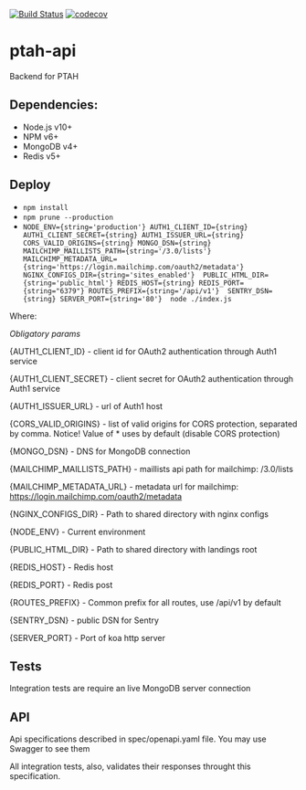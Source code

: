 [![Build Status](https://travis-ci.org/ProtocolONE/ptah-api.svg?branch=master)](https://travis-ci.org/ProtocolONE/ptah-api) 
[![codecov](https://codecov.io/gh/ProtocolONE/ptah-api/branch/master/graph/badge.svg)](https://codecov.io/gh/ProtocolONE/ptah-api)

# ptah-api

Backend for PTAH

## Dependencies: 
* Node.js v10+
* NPM v6+
* MongoDB v4+
* Redis v5+

## Deploy
* `npm install`
* `npm prune --production`
* `NODE_ENV={string='production'} AUTH1_CLIENT_ID={string} AUTH1_CLIENT_SECRET={string} AUTH1_ISSUER_URL={string} 
CORS_VALID_ORIGINS={string} MONGO_DSN={string} MAILCHIMP_MAILLISTS_PATH={string='/3.0/lists'} 
MAILCHIMP_METADATA_URL={string='https://login.mailchimp.com/oauth2/metadata'} NGINX_CONFIGS_DIR={string='sites_enabled'} 
PUBLIC_HTML_DIR={string='public_html'} REDIS_HOST={string} REDIS_PORT={string="6379"} ROUTES_PREFIX={string='/api/v1'} 
SENTRY_DSN={string} SERVER_PORT={string='80'}  node ./index.js`

Where:

*Obligatory params*

{AUTH1_CLIENT_ID} - client id for OAuth2 authentication through Auth1 service

{AUTH1_CLIENT_SECRET} - client secret for OAuth2 authentication through Auth1 service

{AUTH1_ISSUER_URL} - url of Auth1 host 

{CORS_VALID_ORIGINS} - list of valid origins for CORS protection, separated by comma. 
Notice! Value of * uses by default (disable CORS protection) 

{MONGO_DSN} - DNS for MongoDB connection

{MAILCHIMP_MAILLISTS_PATH} - maillists api path for mailchimp: /3.0/lists

{MAILCHIMP_METADATA_URL} - metadata url for mailchimp: https://login.mailchimp.com/oauth2/metadata

{NGINX_CONFIGS_DIR} - Path to shared directory with nginx configs

{NODE_ENV} - Current environment

{PUBLIC_HTML_DIR} - Path to shared directory with landings root

{REDIS_HOST} - Redis host

{REDIS_PORT} - Redis post

{ROUTES_PREFIX} - Common prefix for all routes, use /api/v1 by default

{SENTRY_DSN} - public DSN for Sentry

{SERVER_PORT} - Port of koa http server

## Tests

Integration tests are require an live MongoDB server connection

## API

Api specifications described in spec/openapi.yaml file. You may use Swagger to see them

All integration tests, also, validates their responses throught this specification.
